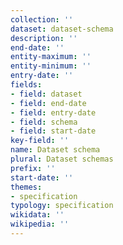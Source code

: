 ```yaml
---
collection: ''
dataset: dataset-schema
description: ''
end-date: ''
entity-maximum: ''
entity-minimum: ''
entry-date: ''
fields:
- field: dataset
- field: end-date
- field: entry-date
- field: schema
- field: start-date
key-field: ''
name: Dataset schema
plural: Dataset schemas
prefix: ''
start-date: ''
themes:
- specification
typology: specification
wikidata: ''
wikipedia: ''
---
```

